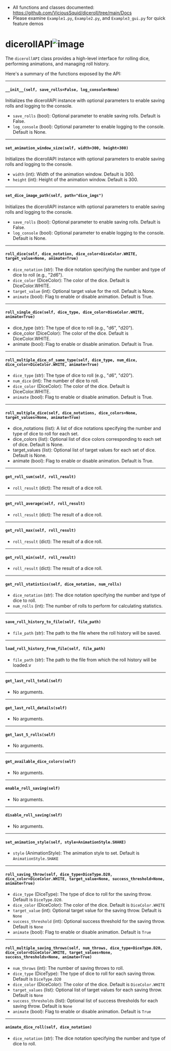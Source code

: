 * All functions and classes documented: https://github.com/ViciousSquid/diceroll/tree/main/Docs
* Please examine `Example1.py`, `Example2.py`, and `Example3_gui.py` for quick feature demos



# dicerollAPI![image](https://github.com/ViciousSquid/diceroll/assets/161540961/86d8abe9-3153-4cbc-b3d9-0c4b1b20c166)

The `dicerollAPI` class provides a high-level interface for rolling dice, performing animations, and managing roll history. 

Here's a summary of the functions exposed by the API:
_____

#### `__init__(self, save_rolls=False, log_console=None)`
Initializes the dicerollAPI instance with optional parameters to enable saving rolls and logging to the console.
* `save_rolls` (bool): Optional parameter to enable saving rolls. Default is False.
* `log_console` (bool): Optional parameter to enable logging to the console. Default is None.

_____

#### `set_animation_window_size(self, width=300, height=300)`
Initializes the dicerollAPI instance with optional parameters to enable saving rolls and logging to the console.
* `width` (int): Width of the animation window. Default is 300.
* `height` (int): Height of the animation window. Default is 300.

_____

#### `set_dice_image_path(self, path="dice_imgs")`
Initializes the dicerollAPI instance with optional parameters to enable saving rolls and logging to the console.
* `save_rolls` (bool): Optional parameter to enable saving rolls. Default is False.
* `log_console` (bool): Optional parameter to enable logging to the console. Default is None.

_____

#### `roll_dice(self, dice_notation, dice_color=DiceColor.WHITE, target_value=None, animate=True)`
* `dice_notation` (str): The dice notation specifying the number and type of dice to roll (e.g., "2d6").
* `dice_color` (DiceColor): The color of the dice. Default is DiceColor.WHITE.
* `target_value` (int): Optional target value for the roll. Default is None.
* `animate` (bool): Flag to enable or disable animation. Default is True.
_____

#### `roll_single_dice(self, dice_type, dice_color=DiceColor.WHITE, animate=True)`
* dice_type (str): The type of dice to roll (e.g., "d6", "d20").
* dice_color (DiceColor): The color of the dice. Default is DiceColor.WHITE.
* animate (bool): Flag to enable or disable animation. Default is True.

_____

#### `roll_multiple_dice_of_same_type(self, dice_type, num_dice, dice_color=DiceColor.WHITE, animate=True)`
* `dice_type` (str): The type of dice to roll (e.g., "d6", "d20").
* `num_dice` (int): The number of dice to roll.
* `dice_color` (DiceColor): The color of the dice. Default is DiceColor.WHITE.
* `animate` (bool): Flag to enable or disable animation. Default is True.

_____

#### `roll_multiple_dice(self, dice_notations, dice_colors=None, target_values=None, animate=True)`
* dice_notations (list): A list of dice notations specifying the number and type of dice to roll for each set.
* dice_colors (list): Optional list of dice colors corresponding to each set of dice. Default is None.
* target_values (list): Optional list of target values for each set of dice. Default is None.
* animate (bool): Flag to enable or disable animation. Default is True.


_____

#### `get_roll_sum(self, roll_result)`
* `roll_result` (dict): The result of a dice roll.


_____

#### `get_roll_average(self, roll_result)`
* `roll_result` (dict): The result of a dice roll.

_____

#### `get_roll_max(self, roll_result)`
* `roll_result` (dict): The result of a dice roll.


_____

#### `get_roll_min(self, roll_result)`
* `roll_result` (dict): The result of a dice roll.


_____

#### `get_roll_statistics(self, dice_notation, num_rolls)`
* `dice_notation` (str): The dice notation specifying the number and type of dice to roll.
* `num_rolls` (int): The number of rolls to perform for calculating statistics.


_____

#### `save_roll_history_to_file(self, file_path)`
* `file_path` (str): The path to the file where the roll history will be saved.


_____

#### `load_roll_history_from_file(self, file_path)`
* `file_path` (str): The path to the file from which the roll history will be loaded.v


_____

#### `get_last_roll_total(self)`
* No arguments.


_____

#### `get_last_roll_details(self)`
* No arguments.


_____

#### `get_last_5_rolls(self)`
* No arguments.


_____

#### `get_available_dice_colors(self)`
* No arguments.

_____

#### `enable_roll_saving(self)`
* No arguments.


_____

#### `disable_roll_saving(self)`
* No arguments.

_____

#### `set_animation_style(self, style=AnimationStyle.SHAKE)`
* `style` (AnimationStyle): The animation style to set. Default is `AnimationStyle.SHAKE`


_____

#### `roll_saving_throw(self, dice_type=DiceType.D20, dice_color=DiceColor.WHITE, target_value=None, success_threshold=None, animate=True)`
* `dice_type` (DiceType): The type of dice to roll for the saving throw. Default is `DiceType.D20`.
* `dice_color` (DiceColor): The color of the dice. Default is `DiceColor.WHITE`
* `target_value` (int): Optional target value for the saving throw. Default is `None`
* `success_threshold` (int): Optional success threshold for the saving throw. Default is `None`
* `animate` (bool): Flag to enable or disable animation. Default is `True`

_____

#### `roll_multiple_saving_throws(self, num_throws, dice_type=DiceType.D20, dice_color=DiceColor.WHITE, target_values=None, success_thresholds=None, animate=True)`
* `num_throws` (int): The number of saving throws to roll.
* `dice_type` (DiceType): The type of dice to roll for each saving throw. Default is `DiceType.D20`
* `dice_color` (DiceColor): The color of the dice. Default is `DiceColor.WHITE`
* `target_values` (list): Optional list of target values for each saving throw. Default is `None`
* `success_thresholds` (list): Optional list of success thresholds for each saving throw. Default is `None`
* `animate` (bool): Flag to enable or disable animation. Default is `True`

_____

#### `animate_dice_roll(self, dice_notation)`
* `dice_notation` (str): The dice notation specifying the number and type of dice to roll.
